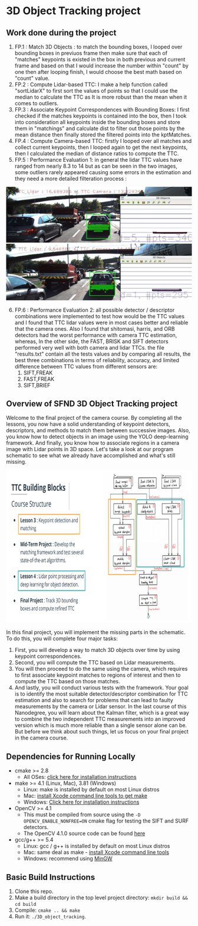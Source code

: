 # 3D Object Tracking project
##  Work done during the project

1. FP.1 : Match 3D Objects : to match the bounding boxes, I looped over bounding boxes in previuos frame then make sure that each of "matches" keypoints is existed in the box in both previous and current frame and based on that I would increase the number within "count" by one then after looping finish, I would choose the best math based on "count" value.
2. FP.2 : Compute Lidar-based TTC: I make a help function called "sortLidarX" to first sort the values of points so that I could use the median to calculate the TTC as It is more robust than the mean when it comes to outliers.
3. FP.3 : Associate Keypoint Correspondences with Bounding Boxes: I first checked if the matches keypoints is contained into the box, then I took into consideration all keypoints inside the bounding boxes and store them in "matchings" and calculate dist to filter out those points by the mean distance then finally stored the filtered points into the kptMatches.
4. FP.4 : Compute Camera-based TTC: firstly I looped over all matches and collect  current keypoints, then I looped again to get the next keypoints, then I calculated the median of  distance ratios to compute the TTC.
5. FP.5 : Performance Evaluation 1: in general the lidar TTC values have ranged from nearly 8.3 to 14 but as can be seen in the two images, some outliers rarely appeared causing some errors in the estimation and they need a more detailed filteration process : 
<img src="results/lidar_1_error_TTC.jpg" />
<img src="results/lidar_2_error_TTC.jpg"  />

6. FP.6 : Performance Evaluation 2: all possible detector / descriptor combinations were implemented to test how would be the TTC values and I found that TTC lidar values were in most cases better and reliable that the camera ones. Also I found that shitomasi, harris, and ORB detectors had the worst performance with camera TTC estimation, whereas, In the other side, the FAST, BRISK and SIFT detectors performed very well with both camera and lidar TTCs. the file "results.txt" contain all the tests values and by comparing all results, the best three combinations in terms of reliability, accuracy, and limited difference between TTC values from different sensors are:
	1. SIFT,FREAK
    2. FAST,FREAK
    3. SIFT,BRIEF

## Overview of SFND 3D Object Tracking project

Welcome to the final project of the camera course. By completing all the lessons, you now have a solid understanding of keypoint detectors, descriptors, and methods to match them between successive images. Also, you know how to detect objects in an image using the YOLO deep-learning framework. And finally, you know how to associate regions in a camera image with Lidar points in 3D space. Let's take a look at our program schematic to see what we already have accomplished and what's still missing.

<img src="images/course_code_structure.png" width="779" height="414" />

In this final project, you will implement the missing parts in the schematic. To do this, you will complete four major tasks: 
1. First, you will develop a way to match 3D objects over time by using keypoint correspondences. 
2. Second, you will compute the TTC based on Lidar measurements. 
3. You will then proceed to do the same using the camera, which requires to first associate keypoint matches to regions of interest and then to compute the TTC based on those matches. 
4. And lastly, you will conduct various tests with the framework. Your goal is to identify the most suitable detector/descriptor combination for TTC estimation and also to search for problems that can lead to faulty measurements by the camera or Lidar sensor. In the last course of this Nanodegree, you will learn about the Kalman filter, which is a great way to combine the two independent TTC measurements into an improved version which is much more reliable than a single sensor alone can be. But before we think about such things, let us focus on your final project in the camera course. 

## Dependencies for Running Locally
* cmake >= 2.8
  * All OSes: [click here for installation instructions](https://cmake.org/install/)
* make >= 4.1 (Linux, Mac), 3.81 (Windows)
  * Linux: make is installed by default on most Linux distros
  * Mac: [install Xcode command line tools to get make](https://developer.apple.com/xcode/features/)
  * Windows: [Click here for installation instructions](http://gnuwin32.sourceforge.net/packages/make.htm)
* OpenCV >= 4.1
  * This must be compiled from source using the `-D OPENCV_ENABLE_NONFREE=ON` cmake flag for testing the SIFT and SURF detectors.
  * The OpenCV 4.1.0 source code can be found [here](https://github.com/opencv/opencv/tree/4.1.0)
* gcc/g++ >= 5.4
  * Linux: gcc / g++ is installed by default on most Linux distros
  * Mac: same deal as make - [install Xcode command line tools](https://developer.apple.com/xcode/features/)
  * Windows: recommend using [MinGW](http://www.mingw.org/)

## Basic Build Instructions

1. Clone this repo.
2. Make a build directory in the top level project directory: `mkdir build && cd build`
3. Compile: `cmake .. && make`
4. Run it: `./3D_object_tracking`.
